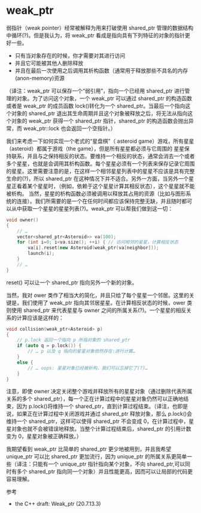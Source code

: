 # weak_ptr

弱指针（weak pointer）经常被解释为用来打破使用 shared_ptr 管理的数据结构中循环(?)。但是我认为，将 weak_ptr 看成是指向具有下列特征的对象的指针更好一些。

*   只有当对象存在的时候，你才需要对其进行访问
*   并且它可能被其他人删除释放
*   并且在最后一次使用之后调用其析构函数（通常用于释放那些不具名的内存(anon-memory)资源

（译注：weak_ptr 可以保存一个“弱引用”，指向一个已经用 shared_ptr 进行管理的对象。为了访问这个对象，一个 weak_ptr 可以通过 shared_ptr 的构造函数或者是 weak_ptr 的成员函数 lock()转化为一个 shared_ptr。当最后一个指向这个对象的 shared_ptr 退出其生命周期并且这个对象被释放之后，将无法从指向这个对象的 weak_ptr 获得一个 shared_ptr 指针，shared_ptr 的构造函数会抛出异常，而 weak_ptr::lock 也会返回一个空指针。）

我们来考虑一下如何实现一个老式的“星盘棋”（ asteroid game）游戏，所有星星（asteroid）都属于游戏（the game），但是所有星星都必须与它周围的 星星保持联系，并且与之保持相反的状态。要维持一个相反的状态，通常会消去一个或者多个星星，也就是会调用其析构函数。每个星星必须有一个列表来保存记录它周围的星星。这里需要注意的是，在这样一个相邻星星列表中的星星不应该是具有完整生命的(?)，所以 shared_ptr 在这种情况下并不适合。另外一方面，当另外一个星星正看着某个星星时，（例如，依赖于这个星星计算其相反状态），这个星星就不能被析构。 当然，星星的析构函数必须被调用以释放其占用的资源（比如与图形系统的连接）。我们所需要的是一个在任何时间都应该保持完整无缺，并且随时都可以从中获取一个星星的星星列表(?)。weak_ptr 可以帮我们做到这一切：

```cpp
void owner()
{
    // …
    vector<shared_ptr<Asteroid>> va(100);
    for (int i=0; i<va.size(); ++i) { // 访问相邻的星星，计算相反状态
        va[i].reset(new Asteroid(weak_ptr(va[neighbor]));
        launch(i);
    }
    // …
} 
```

reset() 可以让一个 shared_ptr 指向另外一个新的对象。

当然，我对 ower 类作了相当大的简化，并且只给了每个星星一个邻居。这里的关键是，我们使用了 weak_ptr 指向其邻居星星。在计算相反状态的时候，ower 类则使用 shared_ptr 来代表星星与 owner 之间的所属关系(?)。一个星星的相反关系的计算应该是这样的：

```cpp
void collision(weak_ptr<Asteroid> p)
{
    // p.lock 返回一个指向 p 所指对象的 shared_ptr
    if (auto q = p.lock()) {    
        // … p 以及 q 指向的星星对象依然存在:进行计算…
    }
    else {
        // … oops: 星星对象已经被析构，我们可以忘掉它了(?)…
    }
} 
```

注意，即使 owner 决定关闭整个游戏并释放所有的星星对象（通过删除代表所属关系的多个 shared_ptr），每一个正在计算过程中的星星对象仍然可以正确地结束，因为 p.lock()将维持一个 shared_ptr，直到计算过程结束。（译注，也即是说，如果正在计算过程中关闭游戏并通过 shared_ptr 释放对象，那么 p.lock()会维持一个 shared_ptr，这样可以使得 shared_ptr 不会变成 0，在计算过程中，星星对象也就不会被错误地释放。当整个计算过程结束后，shared_ptr 的引用计数变为 0，星星对象被正确释放。）

我期望看到 weak_ptr 比简单的 shared_ptr 更少地被用到，并且我希望 unique_ptr 可以比 shared_ptr 更加流行，因为 unique_ptr 的所属关系更简单一些（译注：只能有一个 unique_ptr 指针指向某个对象，不向 shared_ptr,可以同时有多个 shared_ptr 指向同一个对象）并且性能更高，因而可以让局部的代码更容易理解。

参考

*   the C++ draft: Weak_ptr (20.7.13.3)